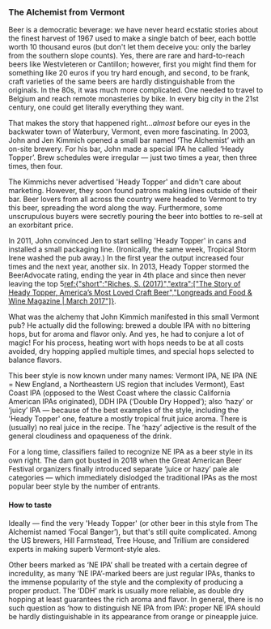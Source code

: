 ### The Alchemist from Vermont

Beer is a democratic beverage: we have never heard ecstatic stories about the finest harvest of 1967 used to make a single batch of beer, each bottle worth 10 thousand euros (but don't let them deceive you: only the barley from the southern slope counts). Yes, there are rare and hard-to-reach beers like Westvleteren or Cantillon; however, first you might find them for something like 20 euros if you try hard enough, and second, to be frank, craft varieties of the same beers are hardly distinguishable from the originals. In the 80s, it was much more complicated. One needed to travel to Belgium and reach remote monasteries by bike. In every big city in the 21st century, one could get literally everything they want.

That makes the story that happened right...*almost* before our eyes in the backwater town of Waterbury, Vermont, even more fascinating.<!-- (Waterbury is a remote mountain village)Is this OK?, one of my best friends lives there, I was just there this summer --> In 2003, John and Jen Kimmich opened a small bar named ‘The Alchemist’ with an on-site brewery. For his bar, John made a special IPA he called ‘Heady Topper’. Brew schedules were irregular — just two times a year, then three times, then four.

The Kimmichs never advertised 'Heady Topper' and didn't care about marketing. However, they soon found patrons making lines outside of their bar. Beer lovers from all across the country were headed to Vermont to try this beer, spreading the word along the way. Furthermore, some unscrupulous buyers were secretly pouring the beer into bottles to re-sell at an exorbitant price.

In 2011, John convinced Jen to start selling 'Heady Topper' in cans and installed a small packaging line. (Ironically, the same week, Tropical Storm Irene washed the pub away.) In the first year the output increased four times and the next year, another six. In 2013, Heady Topper stormed the BeerAdvocate rating, ending the year in 4th place and since then never leaving the top 5[ref:{"short":"Riches, S. (2017)","extra":["The Story of Heady Topper, America’s Most Loved Craft Beer","Longreads and Food & Wine Magazine | March 2017"]}](https://longreads.com/2017/03/01/the-story-of-heady-topper-americas-most-loved-craft-beer/).

What was the alchemy that John Kimmich manifested in this small Vermont pub? He actually did the following: brewed a double IPA with no bittering hops, but for aroma and flavor  only. And yes, he had to conjure a lot of magic! For his process, heating wort with hops needs to be at all costs avoided, dry hopping applied multiple times, and special hops selected to balance flavors.

This beer style is now known under many names: Vermont IPA, NE IPA (NE = New England, a Northeastern US region that includes Vermont), East Coast IPA (opposed to the West Coast where the classic California American IPAs originated), DDH IPA (‘Double Dry Hopped’); also ‘hazy’ or ‘juicy’ IPA — because of the best examples of the style, including the 'Heady Topper' one, feature a mostly tropical fruit juice aroma. There is (usually) no real juice in the recipe. The ‘hazy’ adjective is the result of the general cloudiness and opaqueness of the drink.

For a long time, classifiers failed to recognize NE IPA as a beer style in its own right. The dam got busted in 2018 when the Great American Beer Festival organizers finally introduced separate ‘juice or hazy’ pale ale categories — which immediately dislodged the traditional IPAs as the most popular beer style by the number of entrants.

#### How to taste

Ideally — find the very 'Heady Topper' (or other beer in this style from The Alchemist named ‘Focal Banger’), but that's still quite complicated. Among the US brewers, Hill Farmstead, Tree House, and Trillium are considered experts in making superb Vermont-style ales.

Other beers marked as ‘NE IPA’ shall be treated with a certain degree of incredulity, as many ‘NE IPA’-marked beers are just regular IPAs, thanks to the immense popularity of the style and the complexity of producing a proper product. The ‘DDH’ mark is usually more reliable, as double dry hopping at least guarantees the rich aroma and flavor. In general, there is no such question as ‘how to distinguish NE IPA from IPA’: proper NE IPA should be hardly distinguishable in its appearance from orange or pineapple juice.
